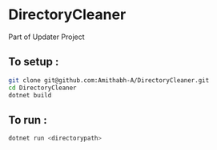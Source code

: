 # DirectoryCleaner
Part of Updater Project

## To setup : 

```bash
git clone git@github.com:Amithabh-A/DirectoryCleaner.git
cd DirectoryCleaner
dotnet build
```

## To run : 
```bash
dotnet run <directorypath>
```
